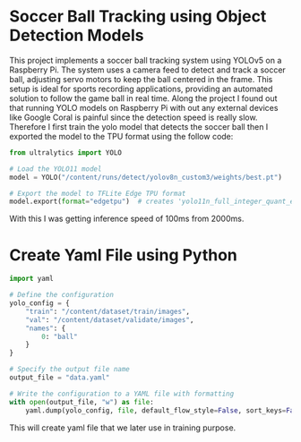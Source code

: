 # Soccer Ball Tracking using Object Detection Models
This project implements a soccer ball tracking system using YOLOv5 on a Raspberry Pi. The system uses a camera feed to detect and track a soccer ball, adjusting servo motors to keep the ball centered in the frame. This setup is ideal for sports recording applications, providing an automated solution to follow the game ball in real time.
Along the project I found out that running YOLO models on Raspberry Pi with out any external devices like Google Coral is painful since the detection speed is really slow. Therefore I first train the yolo model that detects the soccer ball then I exported the model to the TPU format using the follow code:
```python
from ultralytics import YOLO

# Load the YOLO11 model
model = YOLO("/content/runs/detect/yolov8n_custom3/weights/best.pt")

# Export the model to TFLite Edge TPU format
model.export(format="edgetpu")  # creates 'yolo11n_full_integer_quant_edgetpu.tflite'
```
With this I was getting inference speed of 100ms from 2000ms.

# Create Yaml File using Python
```python
import yaml

# Define the configuration
yolo_config = {
    "train": "/content/dataset/train/images",
    "val": "/content/dataset/validate/images",
    "names": {
        0: "ball"
    }
}

# Specify the output file name
output_file = "data.yaml"

# Write the configuration to a YAML file with formatting
with open(output_file, "w") as file:
    yaml.dump(yolo_config, file, default_flow_style=False, sort_keys=False)
```
This will create yaml file that we later use in training purpose.
